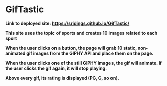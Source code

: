 # GifTastic

**Link to deployed site: https://sridings.github.io/GifTastic/**

**This site uses the topic of sports and creates 10 images related to each sport**

**When the user clicks on a button, the page will grab 10 static, non-animated gif images from the GIPHY API and place them on the page.**

**When the user clicks one of the still GIPHY images, the gif will animate. If the user clicks the gif again, it will stop playing.**

**Above every gif, its rating is displayed (PG, G, so on).**
